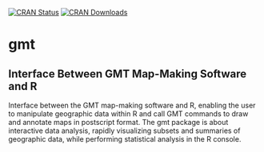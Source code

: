[![CRAN Status](http://r-pkg.org/badges/version/gmt)](https://cran.r-project.org/package=gmt)
[![CRAN Downloads](http://cranlogs.r-pkg.org/badges/gmt)](https://cran.r-project.org/package=gmt)

# gmt

## Interface Between GMT Map-Making Software and R

Interface between the GMT map-making software and R, enabling the user to
manipulate geographic data within R and call GMT commands to draw and annotate
maps in postscript format. The gmt package is about interactive data analysis,
rapidly visualizing subsets and summaries of geographic data, while performing
statistical analysis in the R console.
